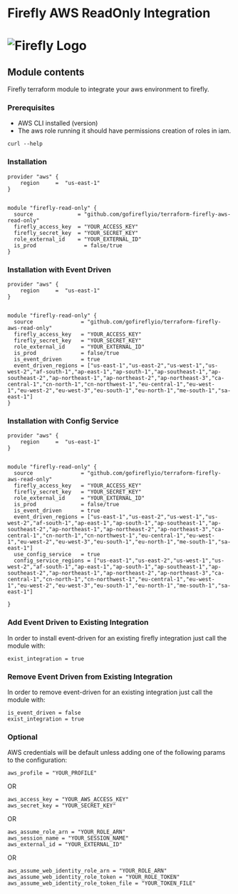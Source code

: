 # Firefly AWS ReadOnly Integration
# ![Firefly Logo](firefly.gif)

## Module contents

Firefly terraform module to integrate your aws environment to firefly.

### Prerequisites

- AWS CLI installed (version)
- The aws role running it should have permissions creation of roles in iam.

```shell script
curl --help
```

### Installation 

```hcl-terraform
provider "aws" {
    region     =  "us-east-1"
}


module "firefly-read-only" {
  source              = "github.com/gofireflyio/terraform-firefly-aws-read-only"
  firefly_access_key  = "YOUR_ACCESS_KEY"
  firefly_secret_key  = "YOUR_SECRET_KEY"
  role_external_id    = "YOUR_EXTERNAL_ID"
  is_prod               = false/true
}
```

### Installation with Event Driven

```hcl-terraform
provider "aws" {
    region     =  "us-east-1"
}


module "firefly-read-only" {
  source               = "github.com/gofireflyio/terraform-firefly-aws-read-only"
  firefly_access_key   = "YOUR_ACCESS_KEY"
  firefly_secret_key   = "YOUR_SECRET_KEY"
  role_external_id     = "YOUR_EXTERNAL_ID"
  is_prod              = false/true
  is_event_driven      = true
  event_driven_regions = ["us-east-1","us-east-2","us-west-1","us-west-2","af-south-1","ap-east-1","ap-south-1","ap-southeast-1","ap-southeast-2","ap-northeast-1","ap-northeast-2","ap-northeast-3","ca-central-1","cn-north-1","cn-northwest-1","eu-central-1","eu-west-1","eu-west-2","eu-west-3","eu-south-1","eu-north-1","me-south-1","sa-east-1"]
}
```

### Installation with Config Service

```hcl-terraform
provider "aws" {
    region     =  "us-east-1"
}


module "firefly-read-only" {
  source               = "github.com/gofireflyio/terraform-firefly-aws-read-only"
  firefly_access_key   = "YOUR_ACCESS_KEY"
  firefly_secret_key   = "YOUR_SECRET_KEY"
  role_external_id     = "YOUR_EXTERNAL_ID"
  is_prod              = false/true
  is_event_driven      = true
  event_driven_regions = ["us-east-1","us-east-2","us-west-1","us-west-2","af-south-1","ap-east-1","ap-south-1","ap-southeast-1","ap-southeast-2","ap-northeast-1","ap-northeast-2","ap-northeast-3","ca-central-1","cn-north-1","cn-northwest-1","eu-central-1","eu-west-1","eu-west-2","eu-west-3","eu-south-1","eu-north-1","me-south-1","sa-east-1"]
  use_config_service   = true
  config_service_regions = ["us-east-1","us-east-2","us-west-1","us-west-2","af-south-1","ap-east-1","ap-south-1","ap-southeast-1","ap-southeast-2","ap-northeast-1","ap-northeast-2","ap-northeast-3","ca-central-1","cn-north-1","cn-northwest-1","eu-central-1","eu-west-1","eu-west-2","eu-west-3","eu-south-1","eu-north-1","me-south-1","sa-east-1"]
  
}
```

### Add Event Driven to Existing Integration
In order to install event-driven for an existing firefly integration just call the module with:
```
exist_integration = true
```

### Remove Event Driven from Existing Integration
In order to remove event-driven for an existing integration just call the module with:
```
is_event_driven = false
exist_integration = true
```

### Optional
AWS credentials will be default unless adding one of the following params to the configuration:
```
aws_profile = "YOUR_PROFILE"
```
OR
```
aws_access_key = "YOUR_AWS_ACCESS_KEY"
aws_secret_key = "YOUR_SECRET_KEY"
```
OR
```
aws_assume_role_arn = "YOUR_ROLE_ARN"
aws_session_name = "YOUR_SESSION_NAME"
aws_external_id = "YOUR_EXTERNAL_ID"
```
OR
```
aws_assume_web_identity_role_arn = "YOUR_ROLE_ARN"
aws_assume_web_identity_role_token = "YOUR_ROLE_TOKEN"
aws_assume_web_identity_role_token_file = "YOUR_TOKEN_FILE"